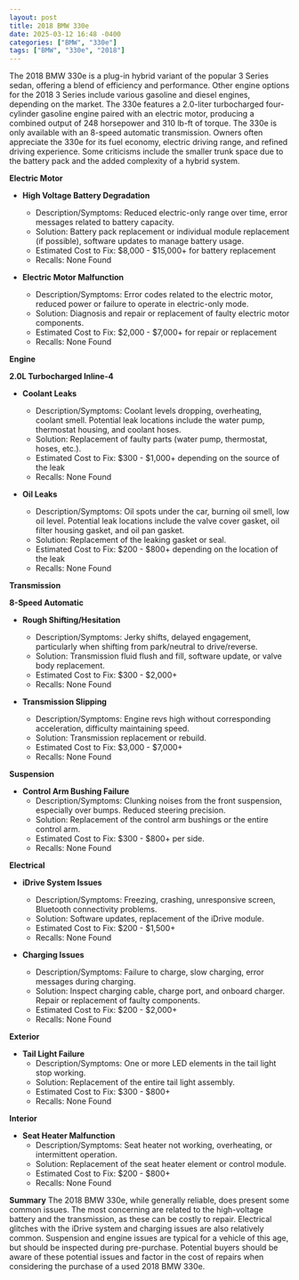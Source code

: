```yaml
---
layout: post
title: 2018 BMW 330e
date: 2025-03-12 16:48 -0400
categories: ["BMW", "330e"]
tags: ["BMW", "330e", "2018"]
---
```

The 2018 BMW 330e is a plug-in hybrid variant of the popular 3 Series sedan, offering a blend of efficiency and performance. Other engine options for the 2018 3 Series include various gasoline and diesel engines, depending on the market. The 330e features a 2.0-liter turbocharged four-cylinder gasoline engine paired with an electric motor, producing a combined output of 248 horsepower and 310 lb-ft of torque. The 330e is only available with an 8-speed automatic transmission. Owners often appreciate the 330e for its fuel economy, electric driving range, and refined driving experience. Some criticisms include the smaller trunk space due to the battery pack and the added complexity of a hybrid system.

**Electric Motor**

* **High Voltage Battery Degradation**
    * Description/Symptoms: Reduced electric-only range over time, error messages related to battery capacity.
    * Solution: Battery pack replacement or individual module replacement (if possible), software updates to manage battery usage.
    * Estimated Cost to Fix: $8,000 - $15,000+ for battery replacement
    * Recalls: None Found

* **Electric Motor Malfunction**
    * Description/Symptoms: Error codes related to the electric motor, reduced power or failure to operate in electric-only mode.
    * Solution: Diagnosis and repair or replacement of faulty electric motor components.
    * Estimated Cost to Fix: $2,000 - $7,000+ for repair or replacement
    * Recalls: None Found

**Engine**

**2.0L Turbocharged Inline-4**

* **Coolant Leaks**
    * Description/Symptoms: Coolant levels dropping, overheating, coolant smell. Potential leak locations include the water pump, thermostat housing, and coolant hoses.
    * Solution: Replacement of faulty parts (water pump, thermostat, hoses, etc.).
    * Estimated Cost to Fix: $300 - $1,000+ depending on the source of the leak
    * Recalls: None Found

* **Oil Leaks**
    * Description/Symptoms: Oil spots under the car, burning oil smell, low oil level. Potential leak locations include the valve cover gasket, oil filter housing gasket, and oil pan gasket.
    * Solution: Replacement of the leaking gasket or seal.
    * Estimated Cost to Fix: $200 - $800+ depending on the location of the leak
    * Recalls: None Found

**Transmission**

**8-Speed Automatic**

* **Rough Shifting/Hesitation**
    * Description/Symptoms: Jerky shifts, delayed engagement, particularly when shifting from park/neutral to drive/reverse.
    * Solution: Transmission fluid flush and fill, software update, or valve body replacement.
    * Estimated Cost to Fix: $300 - $2,000+
    * Recalls: None Found

* **Transmission Slipping**
    * Description/Symptoms: Engine revs high without corresponding acceleration, difficulty maintaining speed.
    * Solution: Transmission replacement or rebuild.
    * Estimated Cost to Fix: $3,000 - $7,000+
    * Recalls: None Found

**Suspension**

* **Control Arm Bushing Failure**
    * Description/Symptoms: Clunking noises from the front suspension, especially over bumps. Reduced steering precision.
    * Solution: Replacement of the control arm bushings or the entire control arm.
    * Estimated Cost to Fix: $300 - $800+ per side.
    * Recalls: None Found

**Electrical**

* **iDrive System Issues**
    * Description/Symptoms: Freezing, crashing, unresponsive screen, Bluetooth connectivity problems.
    * Solution: Software updates, replacement of the iDrive module.
    * Estimated Cost to Fix: $200 - $1,500+
    * Recalls: None Found

* **Charging Issues**
    * Description/Symptoms: Failure to charge, slow charging, error messages during charging.
    * Solution: Inspect charging cable, charge port, and onboard charger. Repair or replacement of faulty components.
    * Estimated Cost to Fix: $200 - $2,000+
    * Recalls: None Found

**Exterior**

* **Tail Light Failure**
    * Description/Symptoms: One or more LED elements in the tail light stop working.
    * Solution: Replacement of the entire tail light assembly.
    * Estimated Cost to Fix: $300 - $800+
    * Recalls: None Found

**Interior**

* **Seat Heater Malfunction**
    * Description/Symptoms: Seat heater not working, overheating, or intermittent operation.
    * Solution: Replacement of the seat heater element or control module.
    * Estimated Cost to Fix: $200 - $800+
    * Recalls: None Found

**Summary**
The 2018 BMW 330e, while generally reliable, does present some common issues. The most concerning are related to the high-voltage battery and the transmission, as these can be costly to repair. Electrical glitches with the iDrive system and charging issues are also relatively common. Suspension and engine issues are typical for a vehicle of this age, but should be inspected during pre-purchase. Potential buyers should be aware of these potential issues and factor in the cost of repairs when considering the purchase of a used 2018 BMW 330e.

